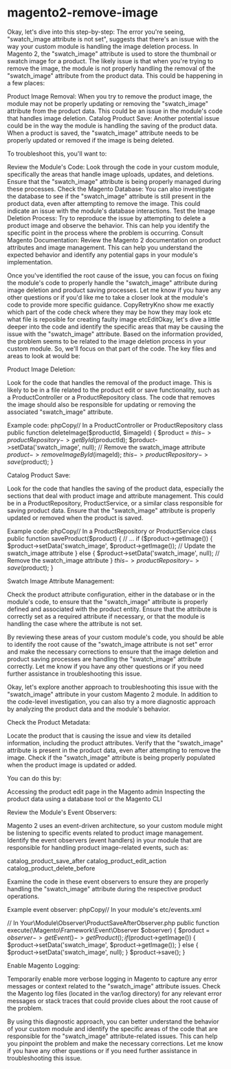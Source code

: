 # magento2-remove-image

Okay, let's dive into this step-by-step:
The error you're seeing, "swatch_image attribute is not set", suggests that there's an issue with the way your custom module is handling the image deletion process. In Magento 2, the "swatch_image" attribute is used to store the thumbnail or swatch image for a product.
The likely issue is that when you're trying to remove the image, the module is not properly handling the removal of the "swatch_image" attribute from the product data. This could be happening in a few places:

Product Image Removal: When you try to remove the product image, the module may not be properly updating or removing the "swatch_image" attribute from the product data. This could be an issue in the module's code that handles image deletion.
Catalog Product Save: Another potential issue could be in the way the module is handling the saving of the product data. When a product is saved, the "swatch_image" attribute needs to be properly updated or removed if the image is being deleted.

To troubleshoot this, you'll want to:

Review the Module's Code: Look through the code in your custom module, specifically the areas that handle image uploads, updates, and deletions. Ensure that the "swatch_image" attribute is being properly managed during these processes.
Check the Magento Database: You can also investigate the database to see if the "swatch_image" attribute is still present in the product data, even after attempting to remove the image. This could indicate an issue with the module's database interactions.
Test the Image Deletion Process: Try to reproduce the issue by attempting to delete a product image and observe the behavior. This can help you identify the specific point in the process where the problem is occurring.
Consult Magento Documentation: Review the Magento 2 documentation on product attributes and image management. This can help you understand the expected behavior and identify any potential gaps in your module's implementation.

Once you've identified the root cause of the issue, you can focus on fixing the module's code to properly handle the "swatch_image" attribute during image deletion and product saving processes.
Let me know if you have any other questions or if you'd like me to take a closer look at the module's code to provide more specific guidance. CopyRetryKno show me exactly which part of the code check where they may be how they may look etc what file is reposible for creating faulty image etcEditOkay, let's dive a little deeper into the code and identify the specific areas that may be causing the issue with the "swatch_image" attribute.
Based on the information provided, the problem seems to be related to the image deletion process in your custom module. So, we'll focus on that part of the code.
The key files and areas to look at would be:

Product Image Deletion:

Look for the code that handles the removal of the product image.
This is likely to be in a file related to the product edit or save functionality, such as a ProductController or a ProductRepository class.
The code that removes the image should also be responsible for updating or removing the associated "swatch_image" attribute.

Example code:
phpCopy// In a ProductController or ProductRepository class
public function deleteImage($productId, $imageId)
{
    $product = $this->productRepository->getById($productId);
    $product->setData('swatch_image', null); // Remove the swatch_image attribute
    $product->removeImageById($imageId);
    $this->productRepository->save($product);
}

Catalog Product Save:

Look for the code that handles the saving of the product data, especially the sections that deal with product image and attribute management.
This could be in a ProductRepository, ProductService, or a similar class responsible for saving product data.
Ensure that the "swatch_image" attribute is properly updated or removed when the product is saved.

Example code:
phpCopy// In a ProductRepository or ProductService class
public function saveProduct($product)
{
    // ...
    if ($product->getImage()) {
        $product->setData('swatch_image', $product->getImage()); // Update the swatch_image attribute
    } else {
        $product->setData('swatch_image', null); // Remove the swatch_image attribute
    }
    $this->productRepository->save($product);
}

Swatch Image Attribute Management:

Check the product attribute configuration, either in the database or in the module's code, to ensure that the "swatch_image" attribute is properly defined and associated with the product entity.
Ensure that the attribute is correctly set as a required attribute if necessary, or that the module is handling the case where the attribute is not set.



By reviewing these areas of your custom module's code, you should be able to identify the root cause of the "swatch_image attribute is not set" error and make the necessary corrections to ensure that the image deletion and product saving processes are handling the "swatch_image" attribute correctly.
Let me know if you have any other questions or if you need further assistance in troubleshooting this issue.









Okay, let's explore another approach to troubleshooting this issue with the "swatch_image" attribute in your custom Magento 2 module.
In addition to the code-level investigation, you can also try a more diagnostic approach by analyzing the product data and the module's behavior.

Check the Product Metadata:

Locate the product that is causing the issue and view its detailed information, including the product attributes.
Verify that the "swatch_image" attribute is present in the product data, even after attempting to remove the image.
Check if the "swatch_image" attribute is being properly populated when the product image is updated or added.

You can do this by:

Accessing the product edit page in the Magento admin
Inspecting the product data using a database tool or the Magento CLI


Review the Module's Event Observers:

Magento 2 uses an event-driven architecture, so your custom module might be listening to specific events related to product image management.
Identify the event observers (event handlers) in your module that are responsible for handling product image-related events, such as:

catalog_product_save_after
catalog_product_edit_action
catalog_product_delete_before


Examine the code in these event observers to ensure they are properly handling the "swatch_image" attribute during the respective product operations.

Example event observer:
phpCopy// In your module's etc/events.xml
<event name="catalog_product_save_after">
    <observer name="your_module_product_save_after" instance="Your\Module\Observer\ProductSaveAfterObserver" />
</event>

// In Your\Module\Observer\ProductSaveAfterObserver.php
public function execute(\Magento\Framework\Event\Observer $observer)
{
    $product = $observer->getEvent()->getProduct();
    if ($product->getImage()) {
        $product->setData('swatch_image', $product->getImage());
    } else {
        $product->setData('swatch_image', null);
    }
    $product->save();
}

Enable Magento Logging:

Temporarily enable more verbose logging in Magento to capture any error messages or context related to the "swatch_image" attribute issues.
Check the Magento log files (located in the var/log directory) for any relevant error messages or stack traces that could provide clues about the root cause of the problem.



By using this diagnostic approach, you can better understand the behavior of your custom module and identify the specific areas of the code that are responsible for the "swatch_image" attribute-related issues. This can help you pinpoint the problem and make the necessary corrections.
Let me know if you have any other questions or if you need further assistance in troubleshooting this issue.
